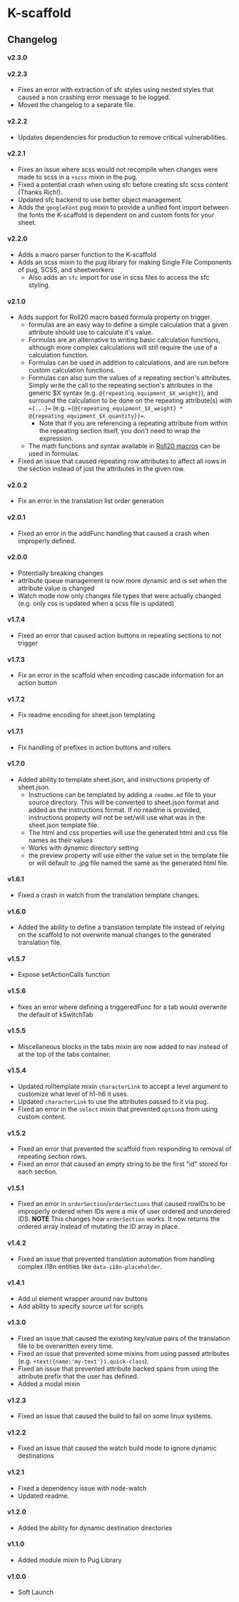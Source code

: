 # K-scaffold
## Changelog
#### v2.3.0


#### v2.2.3
- Fixes an error with extraction of sfc styles using nested styles that caused a non crashing error message to be logged.
- Moved the changelog to a separate file.
#### v2.2.2
- Updates dependencies for production to remove critical vulnerabilities.
#### v2.2.1
- Fixes an issue where scss would not recompile when changes were made to scss in a `+scss` mixin in the pug.
- Fixed a potential crash when using sfc before creating sfc scss content (Thanks Rich!).
- Updated sfc backend to use better object management.
- Adds the `googleFont` pug mixin to provide a unified font import between the fonts the K-scaffold is dependent on and custom fonts for your sheet.

#### v2.2.0
- Adds a macro parser function to the K-scaffold
- Adds an scss mixin to the pug library for making Single File Components of pug, SCSS, and sheetworkers
  - Also adds an `sfc` import for use in scss files to access the sfc styling.

#### v2.1.0
- Adds support for Roll20 macro based formula property on trigger.
  - formulas are an easy way to define a simple calculation that a given attribute should use to calculate it's value.
  - Formulas are an alternative to writing basic calculation functions, although more complex calculations will still require the use of a calculation function.
  - Formulas can be used in addition to calculations, and are run before custom calculation functions.
  - Formulas can also sum the values of a repeating section's attributes. Simply write the call to the repeating section's attributes in the generic $X syntax (e.g. `@{repeating_equipment_$X_weight}`), and surround the calculation to be done on the repeating attribute(s) with `={...}=` (e.g. `={@{repeating_equipment_$X_weight} * @{repeating_equipment_$X_quantity}}=`.
    - Note that if you are referencing a repeating attribute from within the repeating section itself, you don't need to wrap the expression.
  - The math functions and syntax available in [Roll20 macros](https://wiki.roll20.net/Dice_Reference#Math_Operators_and_Functions) can be used in formulas.
- Fixed an issue that caused repeating row attributes to affect all rows in the section instead of just the attributes in the given row.
  
#### v2.0.2
- Fix an error in the translation list order generation

#### v2.0.1
- Fixed an error in the addFunc handling that caused a crash when improperly defined.

#### v2.0.0
- Potentially breaking changes
- attribute queue management is now more dynamic and is set when the attribute value is changed
- Watch mode now only changes file types that were actually changed (e.g. only css is updated when a scss file is updated)

#### v1.7.4
- Fixed an error that caused action buttons in repeating sections to not trigger

#### v1.7.3
- Fix an error in the scaffold when encoding cascade information for an action button

#### v1.7.2
- Fix readme encoding for sheet.json templating

#### v1.7.1
- Fix handling of prefixes in action buttons and rollers

#### v1.7.0
- Added ability to template sheet.json, and instructions property of sheet.json.
  - Instructions can be templated by adding a `readme.md` file to your source directory. This will be converted to sheet.json format and added as the instructions format. If no readme is provided, instructions property will not be set/will use what was in the sheet.json template file.
  - The html and css properties will use the generated html and css file names as their values
  - Works with dynamic directory setting
  - the preview property will use either the value set in the template file or will default to .jpg file named the same as the generated html file.
#### v1.6.1
- Fixed a crash in watch from the translation template changes.

#### v1.6.0
- Added the ability to define a translation template file instead of relying on the scaffold to not overwrite manual changes to the generated translation file.

#### v1.5.7
- Expose setActionCalls function

#### v1.5.6
- fixes an error where defining a triggeredFunc for a tab would overwrite the default of kSwitchTab

#### v1.5.5
- Miscellaneous blocks in the tabs mixin are now added to nav instead of at the top of the tabs container.

#### v1.5.4
- Updated rolltemplate mixin `characterLink` to accept a level argument to customize what level of h1-h6 it uses.
- Updated `characterLink` to use the attributes passed to it via pug.
- Fixed an error in the `select` mixin that prevented `option`s from using custom content.

#### v1.5.2
- Fixed an error that prevented the scaffold from responding to removal of repeating section rows.
- Fixed an error that caused an empty string to be the first "id" stored for each section.

#### v1.5.1
- Fixed an error in `orderSection`/`orderSections` that caused rowIDs to be improperly ordered when IDs were a mix of user ordered and unordered IDS. **NOTE** This changes how `orderSection` works. It now returns the ordered array instead of mutating the ID array in place.

#### v1.4.2
- Fixed an issue that prevented translation automation from handling complex i18n entities like `data-i18n-placeholder`.

#### v1.4.1
- Add ul element wrapper around nav buttons
- Add ability to specify source url for scripts

#### v1.3.0
- Fixed an issue that caused the existing key/value pairs of the translation file to be overwritten every time.
- Fixed an issue that prevented some mixins from using passed attributes (e.g. `+text({name:'my-text'}).quick-class`).
- Fixed an issue that prevented attribute backed spans from using the attribute prefix that the user has defined.
- Added a modal mixin

#### v1.2.3
- Fixed an issue that caused the build to fail on some linux systems.

#### v1.2.2
- Fixed an issue that caused the watch build mode to ignore dynamic destinations

#### v1.2.1
- Fixed a dependency issue with node-watch
- Updated readme.

#### v1.2.0
- Added the ability for dynamic destination directories

#### v1.1.0
- Added module mixin to Pug Library

#### v1.0.0
- Soft Launch